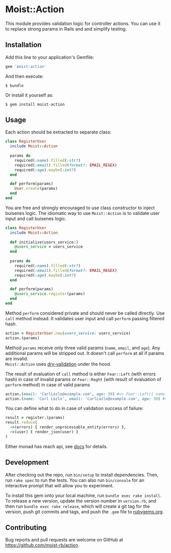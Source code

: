 # Moist::Action

This module provides validation logic for controller actions. 
You can use it to replace strong params in Rails and  and simplify testing. 

## Installation

Add this line to your application's Gemfile:

```ruby
gem 'moist-action'
```

And then execute:

    $ bundle

Or install it yourself as:

    $ gem install moist-action

## Usage

Each action should be extracted to separate class:

```ruby
class RegisterUser
  include Moist::Action
  
  params do
    required(:name).filled(:str?)
    required(:email).filled(format?: EMAIL_REGEX)
    required(:age).maybe(:int?)
  end

  def perform(params)
    User.create(params)
  end
end
```

You are free and strongly encouraged to use class constructor to inject buisenes logic.
The idiomatic way to use `Moist::Action` is to validate user input and call buisenes logic.

```ruby
class RegisterUser
  include Moist::Action
  
  def initialize(users_service:)
    @users_service = users_service   
  end
  
  params do
    required(:name).filled(:str?)
    required(:email).filled(format?: EMAIL_REGEX)
    required(:age).maybe(:int?)
  end

  def perform(params)
    @users_service.register(params)
  end
end
```

Method `perform` considered private and should never be called directly. Use `call` method 
instead. It validates user input and call `perform` passing filtered hash.

```ruby
action = RegisterUser.new(users_service: users_service)
action.(params)
```

Method `params` receive only three valid params (`name`, `email`, and `age`). Any additional
params will be stripped out. It doesn't call `perform` at all if params are invalid.  
`Moist::Action` uses [dry-validation](http://dry-rb.org/gems/dry-validation/) under the hood.

The result of evaluation of `call` method is either `Fear::Left` (with errors hash) in case of invalid params
or `Fear::Reght` (with result of evaluation of `perform` method) in case of valid params

```ruby
action.(email: 'CarlLazlo@example.com', age: 39) #=> Fear::Left({ name: ['must be filled'] }) 
action.(name: 'Carl Lazlo', email: 'CarlLazlo@example.com', age: 39) #=> Fear::Right(User)
```  

You can define what to do in case of validation success of failure:

```ruby
result = register.(params)
result.reduce(
  ->(errors) { render_unprocessable_entity(errors) },
  ->(user) { render_json(user) }
)
```
 
Either monad has reach api, see [docs](http://www.rubydoc.info/github/bolshakov/fear/master/Fear/Either) for details.

## Development

After checking out the repo, run `bin/setup` to install dependencies. Then, run `rake spec` to run the tests. You can also run `bin/console` for an interactive prompt that will allow you to experiment.

To install this gem onto your local machine, run `bundle exec rake install`. To release a new version, update the version number in `version.rb`, and then run `bundle exec rake release`, which will create a git tag for the version, push git commits and tags, and push the `.gem` file to [rubygems.org](https://rubygems.org).

## Contributing

Bug reports and pull requests are welcome on GitHub at https://github.com/moist-rb/action.

